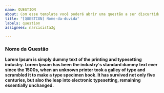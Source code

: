 ```yaml
---
name: QUESTION
about: Com esse template você poderá abrir uma questão a ser discurtida no projeto.
title: "[QUESTION] Nome-da-duvida"
labels: question
assignees: narcisista3g

---
```


<!-- Para Facilitar o entendimento de nossa equipe, crie um titulo para a sua questão sobre o projeto -->
### **Nome da Questão**

<!-- Aqui você poderá criar um texto/descrição bem detalhada sobre os seus motivos, dor ou qualquer outro assunto relacionado ao projeto em si, mas seja curto e breve para que nossa equipe possa responder com agilidade. -->
__Lorem Ipsum is simply dummy text of the printing and typesetting industry. Lorem Ipsum has been the industry's standard dummy text ever since the 1500s, when an unknown printer took a galley of type and scrambled it to make a type specimen book. It has survived not only five centuries, but also the leap into electronic typesetting, remaining essentially unchanged.__
